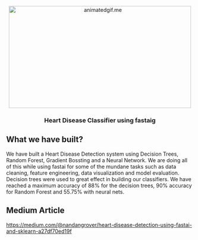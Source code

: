 <p align="center">
<img  alt="animatedgif.me" height="275px" width="490px" src="https://anderfernandez.com/wp-content/uploads/2021/10/Tutorial-Sklearn.jpg">
</p>

<h3 align="center"> Heart Disease Classifier using fastaig</h3>

## What we have built?
We have built a Heart Disease Detection system using Decision Trees, Random Forest, Gradient Bossting and a Neural Network. We are doing all of this while using fastai for some of the mundane tasks such as data cleaning, feature engineering, data visualization and model evaluation. Decision trees were used to great effect in building our classifiers. We have reached a maximum accuracy of 88% for the decision trees, 90% accuracy for Random Forest and 55.75% with neural nets.

## Medium Article
https://medium.com/@nandangrover/heart-disease-detection-using-fastai-and-sklearn-a27df70ed19f
